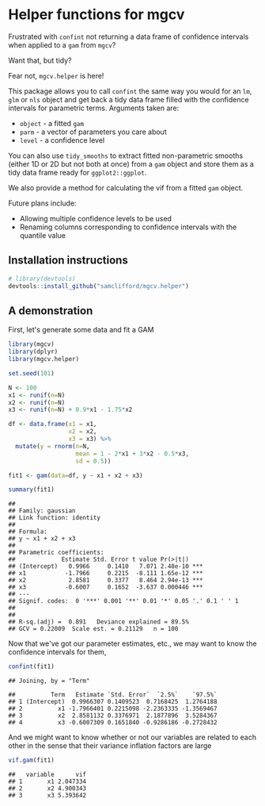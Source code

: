 Helper functions for mgcv
================

Frustrated with `confint` not returning a data frame of confidence intervals when applied to a `gam` from `mgcv`?

Want that, but tidy?

Fear not, `mgcv.helper` is here!

This package allows you to call `confint` the same way you would for an `lm`, `glm` or `nls` object and get back a tidy data frame filled with the confidence intervals for parametric terms. Arguments taken are:

-   `object` - a fitted `gam`
-   `parm` - a vector of parameters you care about
-   `level` - a confidence level

You can also use `tidy_smooths` to extract fitted non-parametric smooths (either 1D or 2D but not both at once) from a `gam` object and store them as a tidy data frame ready for `ggplot2::ggplot`.

We also provide a method for calculating the vif from a fitted `gam` object.

Future plans include:

-   Allowing multiple confidence levels to be used
-   Renaming columns corresponding to confidence intervals with the quantile value

Installation instructions
-------------------------

``` r
# library(devtools)
devtools::install_github("samclifford/mgcv.helper")
```

A demonstration
---------------

First, let's generate some data and fit a GAM

``` r
library(mgcv)
library(dplyr)
library(mgcv.helper)

set.seed(101)

N <- 100
x1 <- runif(n=N)
x2 <- runif(n=N)
x3 <- runif(n=N) + 0.9*x1 - 1.75*x2

df <- data.frame(x1 = x1,
                 x2 = x2,
                 x3 = x3) %>%
  mutate(y = rnorm(n=N,
                   mean = 1 - 2*x1 + 3*x2 - 0.5*x3,
                   sd = 0.5))

fit1 <- gam(data=df, y ~ x1 + x2 + x3)

summary(fit1)
```

    ## 
    ## Family: gaussian 
    ## Link function: identity 
    ## 
    ## Formula:
    ## y ~ x1 + x2 + x3
    ## 
    ## Parametric coefficients:
    ##             Estimate Std. Error t value Pr(>|t|)    
    ## (Intercept)   0.9966     0.1410   7.071 2.48e-10 ***
    ## x1           -1.7966     0.2215  -8.111 1.65e-12 ***
    ## x2            2.8581     0.3377   8.464 2.94e-13 ***
    ## x3           -0.6007     0.1652  -3.637 0.000446 ***
    ## ---
    ## Signif. codes:  0 '***' 0.001 '**' 0.01 '*' 0.05 '.' 0.1 ' ' 1
    ## 
    ## 
    ## R-sq.(adj) =  0.891   Deviance explained = 89.5%
    ## GCV = 0.22009  Scale est. = 0.21129   n = 100

Now that we've got our parameter estimates, etc., we may want to know the confidence intervals for them,

``` r
confint(fit1)
```

    ## Joining, by = "Term"

    ##          Term   Estimate `Std. Error`  `2.5%`    `97.5%`
    ## 1 (Intercept)  0.9966307 0.1409523  0.7168425  1.2764188
    ## 2          x1 -1.7966401 0.2215098 -2.2363335 -1.3569467
    ## 3          x2  2.8581132 0.3376971  2.1877896  3.5284367
    ## 4          x3 -0.6007309 0.1651840 -0.9286186 -0.2728432

And we might want to know whether or not our variables are related to each other in the sense that their variance inflation factors are large

``` r
vif.gam(fit1)
```

    ##   variable      vif
    ## 1       x1 2.047334
    ## 2       x2 4.900343
    ## 3       x3 5.393642
